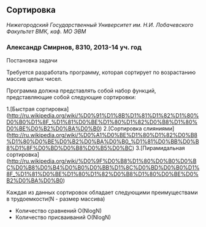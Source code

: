## Сортировка

*Нижегородский Государственный Университет им. Н.И. Лобачевского  
Факультет ВМК, каф. МО ЭВМ*

### Александр Смирнов, 8310, 2013-14 уч. год

Постановка задачи

Требуется разработать программу, которая сортирует по возрастанию массив целых чисел. 

Программа должна представлять собой набор функций, представляющие собой следующие сортировки:

1.[Быстрая сортировка]
(http://ru.wikipedia.org/wiki/%D0%91%D1%8B%D1%81%D1%82%D1%80%D0%B0%D1%8F_%D1%81%D0%BE%D1%80%D1%82%D0%B8%D1%80%D0%BE%D0%B2%D0%BA%D0%B0)
2.[Сортировка слияниями]
(http://ru.wikipedia.org/wiki/%D0%A1%D0%BE%D1%80%D1%82%D0%B8%D1%80%D0%BE%D0%B2%D0%BA%D0%B0_%D1%81%D0%BB%D0%B8%D1%8F%D0%BD%D0%B8%D0%B5%D0%BC)
3.[Пирамидальная сортировка]
(http://ru.wikipedia.org/wiki/%D0%9F%D0%B8%D1%80%D0%B0%D0%BC%D0%B8%D0%B4%D0%B0%D0%BB%D1%8C%D0%BD%D0%B0%D1%8F_%D1%81%D0%BE%D1%80%D1%82%D0%B8%D1%80%D0%BE%D0%B2%D0%BA%D0%B0)

Каждая из данных сортировок обладает следующими преимуществами в трудоемкости(N - размер массива)

* Количество сравнений O(NlogN)
* Количество присваиваний O(NlogN)
